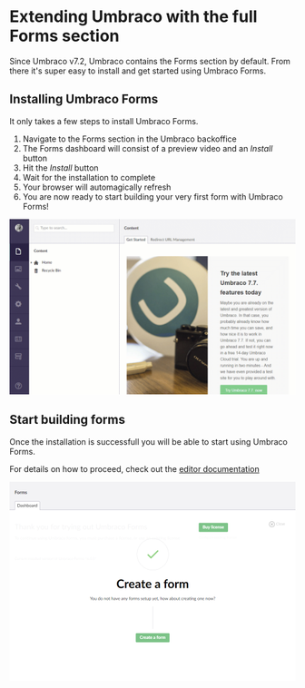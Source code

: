 # Extending Umbraco with the full Forms section

Since Umbraco v7.2, Umbraco contains the Forms section by default. From there it's super easy to install and get started using Umbraco Forms.

## Installing Umbraco Forms

It only takes a few steps to install Umbraco Forms.

1. Navigate to the Forms section in the Umbraco backoffice
2. The Forms dashboard will consist of a preview video and an *Install* button
3. Hit the *Install* button
4. Wait for the installation to complete
5. Your browser will automagically refresh
6. You are now ready to start building your very first form with Umbraco Forms!

![Installing Umbraco Forms](images/InstallingForms.gif)

## Start building forms

Once the installation is successfull you will be able to start using Umbraco Forms. 

For details on how to proceed, check out the [editor documentation](../../Editor/index.md)

![Create form](images/start-with-forms.png)




 